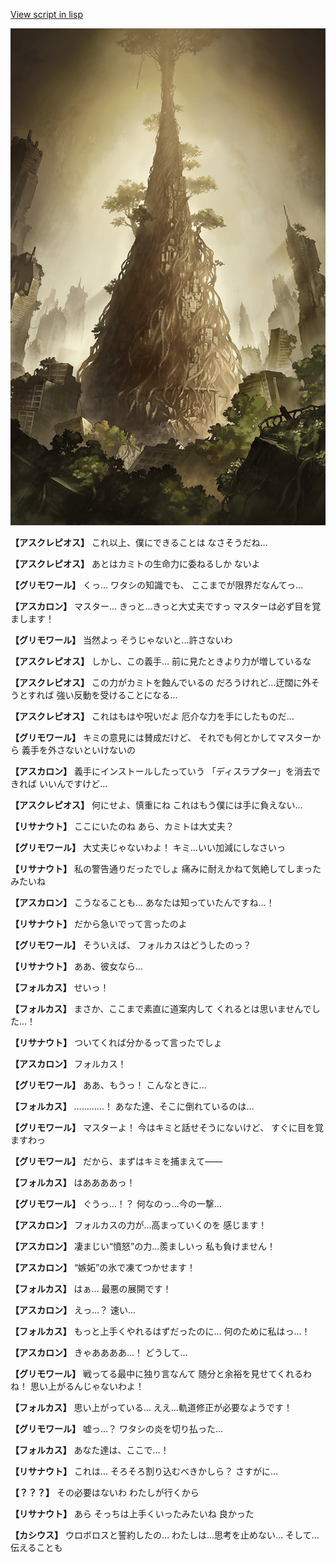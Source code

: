 [View script in lisp](../scripts/210112061.txt)

![in_underground_world.png](../images/backgrounds/in_underground_world.png)

**【アスクレピオス】**
これ以上、僕にできることは
なさそうだね…

**【アスクレピオス】**
あとはカミトの生命力に委ねるしか
ないよ

**【グリモワール】**
くっ…
ワタシの知識でも、
ここまでが限界だなんてっ…

**【アスカロン】**
マスター…
きっと…きっと大丈夫ですっ
マスターは必ず目を覚まします！

**【グリモワール】**
当然よっ
そうじゃないと…許さないわ

**【アスクレピオス】**
しかし、この義手…
前に見たときより力が増しているな

**【アスクレピオス】**
この力がカミトを蝕んでいるの
だろうけれど…迂闊に外そうとすれば
強い反動を受けることになる…

**【アスクレピオス】**
これはもはや呪いだよ
厄介な力を手にしたものだ…

**【グリモワール】**
キミの意見には賛成だけど、
それでも何とかしてマスターから
義手を外さないといけないの

**【アスカロン】**
義手にインストールしたっていう
「ディスラプター」を消去できれば
いいんですけど…

**【アスクレピオス】**
何にせよ、慎重にね
これはもう僕には手に負えない…

**【リサナウト】**
ここにいたのね
あら、カミトは大丈夫？

**【グリモワール】**
大丈夫じゃないわよ！
キミ…いい加減にしなさいっ

**【リサナウト】**
私の警告通りだったでしょ
痛みに耐えかねて気絶してしまった
みたいね

**【アスカロン】**
こうなることも…
あなたは知っていたんですね…！

**【リサナウト】**
だから急いでって言ったのよ

**【グリモワール】**
そういえば、
フォルカスはどうしたのっ？

**【リサナウト】**
ああ、彼女なら…

**【フォルカス】**
せいっ！

**【フォルカス】**
まさか、ここまで素直に道案内して
くれるとは思いませんでした…！

**【リサナウト】**
ついてくれば分かるって言ったでしょ

**【アスカロン】**
フォルカス！

**【グリモワール】**
ああ、もうっ！
こんなときに…

**【フォルカス】**
…………！
あなた達、そこに倒れているのは…

**【グリモワール】**
マスターよ！
今はキミと話せそうにないけど、
すぐに目を覚ますわっ

**【グリモワール】**
だから、まずはキミを捕まえて――

**【フォルカス】**
はああああっ！

**【グリモワール】**
ぐうっ…！？
何なのっ…今の一撃…

**【アスカロン】**
フォルカスの力が…高まっていくのを
感じます！

**【アスカロン】**
凄まじい“憤怒”の力…羨ましいっ
私も負けません！

**【アスカロン】**
“嫉妬”の氷で凍てつかせます！

**【フォルカス】**
はぁ…
最悪の展開です！

**【アスカロン】**
えっ…？
速い…

**【フォルカス】**
もっと上手くやれるはずだったのに…
何のために私はっ…！

**【アスカロン】**
きゃああああ…！
どうして…

**【グリモワール】**
戦ってる最中に独り言なんて
随分と余裕を見せてくれるわね！
思い上がるんじゃないわよ！

**【フォルカス】**
思い上がっている…
ええ…軌道修正が必要なようです！

**【グリモワール】**
嘘っ…？
ワタシの炎を切り払った…

**【フォルカス】**
あなた達は、ここで…！

**【リサナウト】**
これは…
そろそろ割り込むべきかしら？
さすがに…

**【？？？】**
その必要はないわ
わたしが行くから

**【リサナウト】**
あら
そっちは上手くいったみたいね
良かった

**【カシウス】**
ウロボロスと誓約したの…
わたしは…思考を止めない…
そして…伝えることも